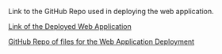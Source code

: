 Link to the GitHub Repo used in deploying the web application.

[Link of the Deployed Web Application](https://ant-species-classification-final-project-group-8.streamlit.app/)

[GitHub Repo of files for the Web Application Deployment](https://github.com/TddyJ/Ant-Species-Classification_-Final-Project_-Group-8.git)

